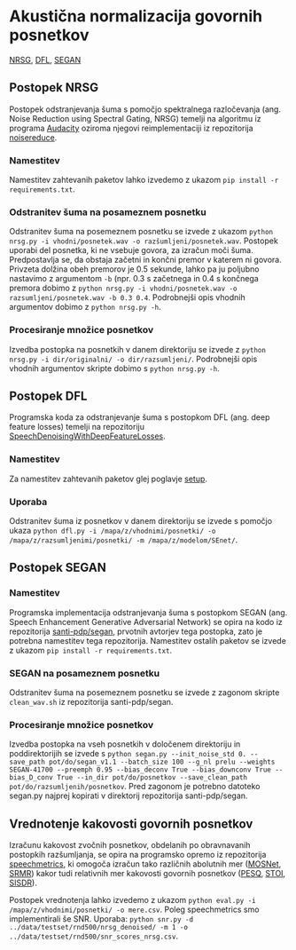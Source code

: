 # Akustična normalizacija govornih posnetkov

[NRSG](#postopek-NRSG), [DFL](#postopek-DFL), [SEGAN](#postopek-SEGAN)

## Postopek NRSG

Postopek odstranjevanja šuma s pomočjo spektralnega razločevanja (ang. Noise Reduction using Spectral Gating, NRSG) temelji na algoritmu iz programa [Audacity](https://wiki.audacityteam.org/wiki/How_Audacity_Noise_Reduction_Works) oziroma njegovi reimplementaciji iz repozitorija [noisereduce](https://github.com/timsainb/noisereduce).

### Namestitev

Namestitev zahtevanih paketov lahko izvedemo z ukazom ```pip install -r requirements.txt```.

### Odstranitev šuma na posameznem posnetku

Odstranitev šuma na posemeznem posnetku se izvede z ukazom ```python nrsg.py -i vhodni/posnetek.wav -o razšumljeni/posnetek.wav```. Postopek uporabi del posnetka, ki ne vsebuje govora, za izračun moči šuma. Predpostavlja se, da obstaja začetni in končni premor v katerem ni govora. Privzeta dolžina obeh premorov je 0.5 sekunde, lahko pa ju poljubno nastavimo z argumentom ```-b``` (npr. 0.3 s začetnega in 0.4 s končnega premora dobimo z ```python nrsg.py -i vhodni/posnetek.wav -o razsumljeni/posnetek.wav -b 0.3 0.4```. Podrobnejši opis vhodnih argumentov dobimo z ```python nrsg.py -h```.

### Procesiranje množice posnetkov

Izvedba postopka na posnetkih v danem direktoriju se izvede z ```python nrsg.py -i dir/originalni/ -o dir/razsumljeni/```. Podrobnejši opis vhodnih argumentov skripte dobimo s ```python nrsg.py -h```.



## Postopek DFL

Programska koda za odstranjevanje šuma s postopkom DFL (ang. deep feature losses) temelji na repozitoriju [SpeechDenoisingWithDeepFeatureLosses](https://github.com/francoisgermain/SpeechDenoisingWithDeepFeatureLosses).

### Namestitev

Za namestitev zahtevanih paketov glej poglavje [setup](https://github.com/francoisgermain/SpeechDenoisingWithDeepFeatureLosses#setup).

### Uporaba

Odstranitev šuma iz posnetkov v danem direktoriju se izvede s pomočjo ukaza ```python dfl.py -i /mapa/z/vhodnimi/posnetki/ -o /mapa/z/razsumljenimi/posnetki/ -m /mapa/z/modelom/SEnet/```.



## Postopek SEGAN

### Namestitev

Programska implementacija odstranjevanja šuma s postopkom SEGAN (ang. Speech Enhancement Generative Adversarial Network) se opira na kodo iz repozitorija [santi-pdp/segan](https://github.com/santi-pdp/segan), prvotnih avtorjev tega postopka, zato je potrebna namestitev tega repozitorija. Namestitev ostalih paketov se izvede z ukazom ```pip install -r requirements.txt```.

### SEGAN na posameznem posnetku

Odstranitev šuma na posemeznem posnetku se izvede z zagonom skripte ```clean_wav.sh``` iz repozitorija santi-pdp/segan.

### Procesiranje množice posnetkov

Izvedba postopka na vseh posnetkih v določenem direktoriju in poddirektorijih se izvede s ```python segan.py --init_noise_std 0. --save_path pot/do/segan_v1.1 --batch_size 100 --g_nl prelu --weights SEGAN-41700 --preemph 0.95 --bias_deconv True --bias_downconv True --bias_D_conv True --in_dir pot/do/posnetkov --save_clean_path pot/do/razsumljenih/posnetkov```. Pred zagonom je potrebno datoteko segan.py najprej kopirati v direktorij repozitorija santi-pdp/segan.




## Vrednotenje kakovosti govornih posnetkov

Izračunu kakovost zvočnih posnetkov, obdelanih po obravnavanih postopkih razšumljanja, se opira na programsko opremo iz repozitorija [speechmetrics](https://github.com/aliutkus/speechmetrics), ki omogoča izračun tako različnih abolutnih mer ([MOSNet](https://arxiv.org/abs/1904.08352), [SRMR](https://github.com/jfsantos/SRMRpy)) kakor tudi relativnih mer kakovosti govornih posnetkov ([PESQ](https://github.com/vBaiCai/python-pesq), [STOI](https://github.com/mpariente/pystoi), [SISDR](https://github.com/sigsep/bsseval/issues/3#issuecomment-494995846)).

Postopek vrednotenja lahko izvedemo z ukazom ```python eval.py -i /mapa/z/vhodnimi/posnetki/ -o mere.csv```.
Poleg speechmetrics smo implementirali še SNR. Uporaba: ```python snr.py -d ../data/testset/rnd500/nrsg_denoised/ -m 1 -o ../data/testset/rnd500/snr_scores_nrsg.csv```.
